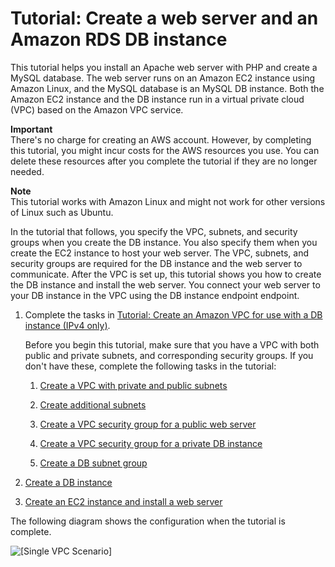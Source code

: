 # Tutorial: Create a web server and an Amazon RDS DB instance<a name="TUT_WebAppWithRDS"></a>

This tutorial helps you install an Apache web server with PHP and create a MySQL database\. The web server runs on an Amazon EC2 instance using Amazon Linux, and the MySQL database is an MySQL DB instance\. Both the Amazon EC2 instance and the DB instance run in a virtual private cloud \(VPC\) based on the Amazon VPC service\. 

**Important**  
There's no charge for creating an AWS account\. However, by completing this tutorial, you might incur costs for the AWS resources you use\. You can delete these resources after you complete the tutorial if they are no longer needed\.

**Note**  
This tutorial works with Amazon Linux and might not work for other versions of Linux such as Ubuntu\.

In the tutorial that follows, you specify the VPC, subnets, and security groups when you create the DB instance\. You also specify them when you create the EC2 instance to host your web server\. The VPC, subnets, and security groups are required for the DB instance and the web server to communicate\. After the VPC is set up, this tutorial shows you how to create the DB instance and install the web server\. You connect your web server to your DB instance in the VPC using the DB instance endpoint endpoint\.

1. Complete the tasks in [Tutorial: Create an Amazon VPC for use with a DB instance \(IPv4 only\)](CHAP_Tutorials.WebServerDB.CreateVPC.md)\.

   Before you begin this tutorial, make sure that you have a VPC with both public and private subnets, and corresponding security groups\. If you don't have these, complete the following tasks in the tutorial: 

   1. [Create a VPC with private and public subnets](CHAP_Tutorials.WebServerDB.CreateVPC.md#CHAP_Tutorials.WebServerDB.CreateVPC.VPCAndSubnets)

   1. [Create additional subnets](CHAP_Tutorials.WebServerDB.CreateVPC.md#CHAP_Tutorials.WebServerDB.CreateVPC.AdditionalSubnets)

   1. [ Create a VPC security group for a public web server](CHAP_Tutorials.WebServerDB.CreateVPC.md#CHAP_Tutorials.WebServerDB.CreateVPC.SecurityGroupEC2)

   1. [ Create a VPC security group for a private DB instance](CHAP_Tutorials.WebServerDB.CreateVPC.md#CHAP_Tutorials.WebServerDB.CreateVPC.SecurityGroupDB)

   1. [Create a DB subnet group](CHAP_Tutorials.WebServerDB.CreateVPC.md#CHAP_Tutorials.WebServerDB.CreateVPC.DBSubnetGroup)

1. [Create a DB instance](CHAP_Tutorials.WebServerDB.CreateDBInstance.md)

1. [Create an EC2 instance and install a web server](CHAP_Tutorials.WebServerDB.CreateWebServer.md)

The following diagram shows the configuration when the tutorial is complete\.

![\[Single VPC Scenario\]](http://docs.aws.amazon.com/AmazonRDS/latest/UserGuide/images/con-VPC-sec-grp.png)